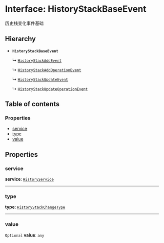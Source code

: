 # Interface: HistoryStackBaseEvent

历史栈变化事件基础

## Hierarchy

* **`HistoryStackBaseEvent`**

  ↳ [`HistoryStackAddEvent`](/en/auto-docs/free-layout-editor/interfaces/HistoryStackAddEvent.md)

  ↳ [`HistoryStackAddOperationEvent`](/en/auto-docs/free-layout-editor/interfaces/HistoryStackAddOperationEvent.md)

  ↳ [`HistoryStackUpdateEvent`](/en/auto-docs/free-layout-editor/interfaces/HistoryStackUpdateEvent.md)

  ↳ [`HistoryStackUpdateOperationEvent`](/en/auto-docs/free-layout-editor/interfaces/HistoryStackUpdateOperationEvent.md)

## Table of contents

### Properties

* [service](/en/auto-docs/free-layout-editor/interfaces/HistoryStackBaseEvent.md#service)
* [type](/en/auto-docs/free-layout-editor/interfaces/HistoryStackBaseEvent.md#type)
* [value](/en/auto-docs/free-layout-editor/interfaces/HistoryStackBaseEvent.md#value)

## Properties

### service

**service**: [`HistoryService`](/en/auto-docs/free-layout-editor/classes/HistoryService.md)

***

### type

**type**: [`HistoryStackChangeType`](/en/auto-docs/free-layout-editor/enums/HistoryStackChangeType.md)

***

### value

`Optional` **value**: `any`
